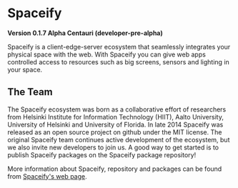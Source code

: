 Spaceify
========

**Version 0.1.7 Alpha Centauri (developer-pre-alpha)**

Spaceify is a client-edge-server ecosystem that seamlessly integrates your physical space with the web. With Spaceify you can give web apps controlled access to resources such as big screens, sensors and lighting in your space.

The Team
--------

The Spaceify ecosystem was born as a collaborative effort of researchers from Helsinki Institute for Information Technology (HIIT), Aalto University, University of Helsinki and University of Florida. In late 2014 Spaceify was released as an open source project on github under the MIT license. The original Spaceify team continues active development of the ecosystem, but we also invite new developers to join us. A good way to get started is to publish Spaceify packages on the Spaceify package repository! 

More information about Spaceify, repository and packages can be found from [Spaceify's web page](http://spaceify.org).